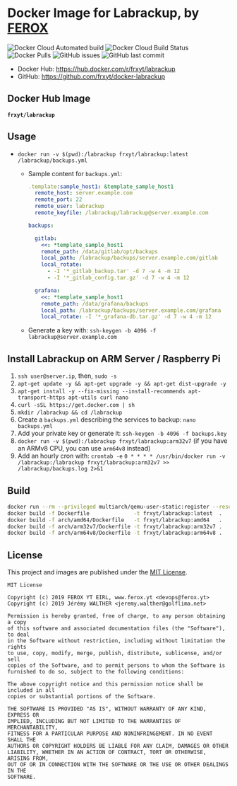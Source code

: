 # Docker Image for Labrackup, by [FEROX](https://ferox.yt)

![Docker Cloud Automated build](https://img.shields.io/docker/cloud/automated/frxyt/labrackup.svg)
![Docker Cloud Build Status](https://img.shields.io/docker/cloud/build/frxyt/labrackup.svg)
![Docker Pulls](https://img.shields.io/docker/pulls/frxyt/labrackup.svg)
![GitHub issues](https://img.shields.io/github/issues/frxyt/docker-labrackup.svg)
![GitHub last commit](https://img.shields.io/github/last-commit/frxyt/docker-labrackup.svg)

* Docker Hub: https://hub.docker.com/r/frxyt/labrackup
* GitHub: https://github.com/frxyt/docker-labrackup

## Docker Hub Image

**`frxyt/labrackup`**

## Usage

* `docker run -v $(pwd):/labrackup frxyt/labrackup:latest /labrackup/backups.yml`
  * Sample content for `backups.yml`:

    ```yml
    .template:sample_host1: &template_sample_host1
      remote_host: server.example.com
      remote_port: 22
      remote_user: labrackup
      remote_keyfile: /labrackup/labrackup@server.example.com

    backups:

      gitlab:
        <<: *template_sample_host1
        remote_path: /data/gitlab/opt/backups
        local_path: /labrackup/backups/server.example.com/gitlab
        local_rotate:
          - -I '*_gitlab_backup.tar' -d 7 -w 4 -m 12
          - -I '*_gitlab_config.tar.gz' -d 7 -w 4 -m 12
    
      grafana:
        <<: *template_sample_host1
        remote_path: /data/grafana/backups
        local_path: /labrackup/backups/server.example.com/grafana
        local_rotate: -I '*_grafana-db.tar.gz' -d 7 -w 4 -m 12
    ```

  * Generate a key with: `ssh-keygen -b 4096 -f labrackup@server.example.com`

## Install Labrackup on ARM Server / Raspberry Pi

1. `ssh user@server.ip`, then, `sudo -s`
1. `apt-get update -y && apt-get upgrade -y && apt-get dist-upgrade -y`
1. `apt-get install -y --fix-missing --install-recommends apt-transport-https apt-utils curl nano`
1. `curl -sSL https://get.docker.com | sh`
1. `mkdir /labrackup && cd /labrackup`
1. Create a `backups.yml` describing the services to backup: `nano backups.yml`
1. Add your private key or generate it: `ssh-keygen -b 4096 -f backups.key`
1. `docker run -v $(pwd):/labrackup frxyt/labrackup:arm32v7` (if you have an ARMv8 CPU, you can use `arm64v8` instead)
1. Add an hourly cron with: `crontab -e`
   `0 * * * * /usr/bin/docker run -v /labrackup:/labrackup frxyt/labrackup:arm32v7 >> /labrackup/backups.log 2>&1`

## Build

```sh
docker run --rm --privileged multiarch/qemu-user-static:register --reset
docker build -f Dockerfile              -t frxyt/labrackup:latest  .
docker build -f arch/amd64/Dockerfile   -t frxyt/labrackup:amd64   .
docker build -f arch/arm32v7/Dockerfile -t frxyt/labrackup:arm32v7 .
docker build -f arch/arm64v8/Dockerfile -t frxyt/labrackup:arm64v8 .
```

## License

This project and images are published under the [MIT License](LICENSE).

```
MIT License

Copyright (c) 2019 FEROX YT EIRL, www.ferox.yt <devops@ferox.yt>
Copyright (c) 2019 Jérémy WALTHER <jeremy.walther@golflima.net>

Permission is hereby granted, free of charge, to any person obtaining a copy
of this software and associated documentation files (the "Software"), to deal
in the Software without restriction, including without limitation the rights
to use, copy, modify, merge, publish, distribute, sublicense, and/or sell
copies of the Software, and to permit persons to whom the Software is
furnished to do so, subject to the following conditions:

The above copyright notice and this permission notice shall be included in all
copies or substantial portions of the Software.

THE SOFTWARE IS PROVIDED "AS IS", WITHOUT WARRANTY OF ANY KIND, EXPRESS OR
IMPLIED, INCLUDING BUT NOT LIMITED TO THE WARRANTIES OF MERCHANTABILITY,
FITNESS FOR A PARTICULAR PURPOSE AND NONINFRINGEMENT. IN NO EVENT SHALL THE
AUTHORS OR COPYRIGHT HOLDERS BE LIABLE FOR ANY CLAIM, DAMAGES OR OTHER
LIABILITY, WHETHER IN AN ACTION OF CONTRACT, TORT OR OTHERWISE, ARISING FROM,
OUT OF OR IN CONNECTION WITH THE SOFTWARE OR THE USE OR OTHER DEALINGS IN THE
SOFTWARE.
```